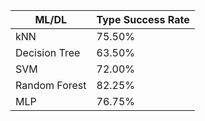  ML/DL | Type Success Rate |
| ----------- | ----------- |
| kNN | 75.50% |
| Decision Tree | 63.50% |
| SVM | 72.00% |
| Random Forest | 82.25% |
| MLP | 76.75% |
